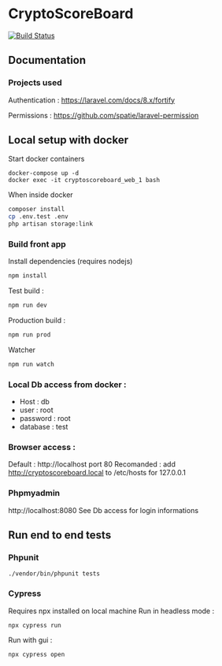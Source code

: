 # CryptoScoreBoard

[![Build Status](https://travis-ci.com/webforger/CryptoScoreBoard.svg?branch=master)](https://travis-ci.org/webforger/CryptoScoreBoard)

## Documentation
### Projects used
Authentication : https://laravel.com/docs/8.x/fortify

Permissions : https://github.com/spatie/laravel-permission 

## Local setup with docker
Start docker containers
```
docker-compose up -d
docker exec -it cryptoscoreboard_web_1 bash
```
When inside docker
```bash
composer install
cp .env.test .env
php artisan storage:link
```

### Build front app
Install dependencies (requires nodejs)
````bash
npm install
````
Test build :
```bash
npm run dev
```
Production build :
```bash
npm run prod
```
Watcher
```bash
npm run watch
```

### Local Db access from docker :
- Host : db
- user : root
- password : root
- database : test

### Browser access :
Default : http://localhost port 80
Recomanded : add http://cryptoscoreboard.local to /etc/hosts for 127.0.0.1

### Phpmyadmin
http://localhost:8080
See Db access for login informations

## Run end to end tests

### Phpunit
```
./vendor/bin/phpunit tests
```
### Cypress
Requires npx installed on local machine
Run in headless mode :
```
npx cypress run
```
Run with gui :
```
npx cypress open
```
